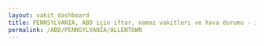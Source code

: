 ```yaml
---
layout: vakit_dashboard
title: PENNSYLVANIA, ABD için iftar, namaz vakitleri ve hava durumu - ilçe/eyalet seç
permalink: /ABD/PENNSYLVANIA/ALLENTOWN
---
```


<script type="text/javascript">
  var GLOBAL_COUNTRY = 'ABD';
  var GLOBAL_CITY = 'PENNSYLVANIA';
  var GLOBAL_STATE = 'ALLENTOWN';
  var lat = 72;
  var lon = 21;
</script>
